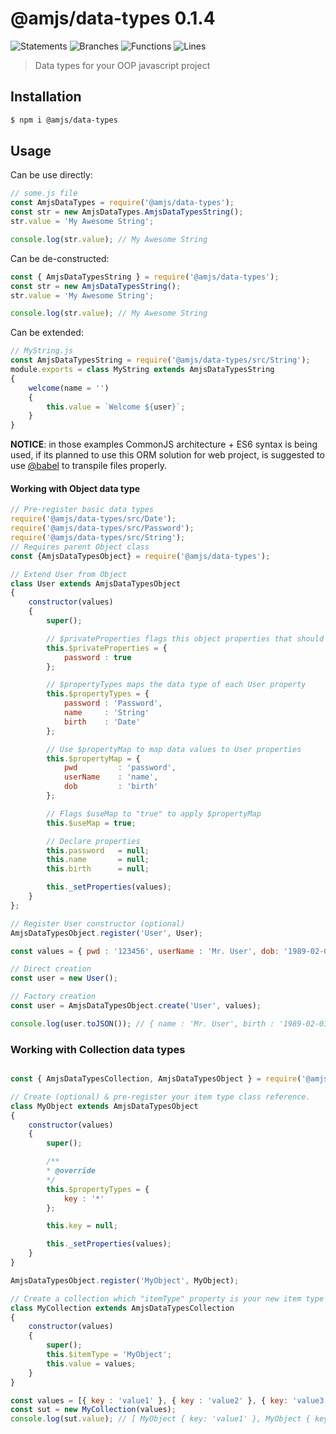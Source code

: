 # @amjs/data-types 0.1.4

![Statements](https://img.shields.io/badge/Statements-100%25-brightgreen.svg) ![Branches](https://img.shields.io/badge/Branches-100%25-brightgreen.svg) ![Functions](https://img.shields.io/badge/Functions-100%25-brightgreen.svg) ![Lines](https://img.shields.io/badge/Lines-100%25-brightgreen.svg)

> Data types for your OOP javascript project

## Installation

```bash
$ npm i @amjs/data-types
```
## Usage

Can be use directly:
```javascript
// some.js file
const AmjsDataTypes = require('@amjs/data-types');
const str = new AmjsDataTypes.AmjsDataTypesString();
str.value = 'My Awesome String';

console.log(str.value); // My Awesome String
```

Can be de-constructed:
```javascript
const { AmjsDataTypesString } = require('@amjs/data-types');
const str = new AmjsDataTypesString();
str.value = 'My Awesome String';

console.log(str.value); // My Awesome String
```

Can be extended:
```javascript
// MyString.js
const AmjsDataTypesString = require('@amjs/data-types/src/String');
module.exports = class MyString extends AmjsDataTypesString
{
    welcome(name = '')
    {
        this.value = `Welcome ${user}`;
    }
}
```

__NOTICE__: in those examples CommonJS architecture + ES6 syntax is being used,
if its planned to use this ORM solution for web project,
is suggested to use [@babel](https://babeljs.io)
to transpile files properly.
#### Working with Object data type

```javascript
// Pre-register basic data types
require('@amjs/data-types/src/Date');
require('@amjs/data-types/src/Password');
require('@amjs/data-types/src/String');
// Requires parent Object class
const {AmjsDataTypesObject} = require('@amjs/data-types');

// Extend User from Object
class User extends AmjsDataTypesObject
{
    constructor(values)
    {
        super();

        // $privateProperties flags this object properties that should be handled internally
        this.$privateProperties = {
            password : true
        };

        // $propertyTypes maps the data type of each User property
        this.$propertyTypes = {
            password : 'Password',
            name     : 'String'
            birth    : 'Date'
        };

        // Use $propertyMap to map data values to User properties
        this.$propertyMap = {
            pwd         : 'password',
            userName    : 'name',
            dob         : 'birth'
        };

        // Flags $useMap to "true" to apply $propertyMap
        this.$useMap = true;

        // Declare properties
        this.password   = null;
        this.name       = null;
        this.birth      = null;

        this._setProperties(values);
    }
};

// Register User constructor (optional)
AmjsDataTypesObject.register('User', User);

const values = { pwd : '123456', userName : 'Mr. User', dob: '1989-02-03' };

// Direct creation
const user = new User();

// Factory creation
const user = AmjsDataTypesObject.create('User', values);

console.log(user.toJSON()); // { name : 'Mr. User', birth : '1989-02-03' }
```
### Working with Collection data types

```javascript

const { AmjsDataTypesCollection, AmjsDataTypesObject } = require('@amjs/data-types');

// Create (optional) & pre-register your item type class reference.
class MyObject extends AmjsDataTypesObject
{
    constructor(values)
    {
        super();

        /**
        * @override
        */
        this.$propertyTypes = {
            key : '*'
        };

        this.key = null;

        this._setProperties(values);
    }
}

AmjsDataTypesObject.register('MyObject', MyObject);

// Create a collection which "itemType" property is your new item type class
class MyCollection extends AmjsDataTypesCollection
{
    constructor(values)
    {
        super();
        this.$itemType = 'MyObject';
        this.value = values;
    }
}

const values = [{ key : 'value1' }, { key : 'value2' }, { key: 'value3' }];
const sut = new MyCollection(values);
console.log(sut.value); // [ MyObject { key: 'value1' }, MyObject { key: 'value2' }, MyObject { key: 'value3' } ]
```

